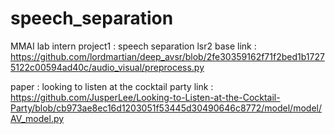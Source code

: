 # speech_separation
MMAI lab intern project1 : speech separation
lsr2 base
link : https://github.com/lordmartian/deep_avsr/blob/2fe30359162f71f2bed1b17275122c00594ad40c/audio_visual/preprocess.py

paper : looking to listen at the cocktail party
link : https://github.com/JusperLee/Looking-to-Listen-at-the-Cocktail-Party/blob/cb973ae8ec16d1203051f53445d30490646c8772/model/model/AV_model.py

